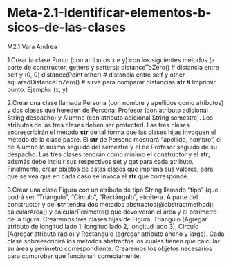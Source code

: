 # Meta-2.1-Identificar-elementos-b-sicos-de-las-clases
M2.1 Vara Andrea

1.Crear la clase Punto (con atributos x e y) con los siguientes métodos (a parte de constructor, getters y setters):
distanceToZero()  # distancia entre self y (0, 0)
distance(Point other)  # distancia entre self y other
squaredDistanceToZero() # sirve para comparar distancias 
__str__  #  Imprimir punto. Ejemplo: (x, y) 

2.Crear una clase llamada Persona (con nombre y apellidos como atributos) y dos clases que hereden de Persona: Profesor (con atributo adicional String despacho) y Alumno (con atributo adicional String semestre). Los atributos de las tres clases deben ser protected. Las tres clases sobrescribirán el método __str__ de tal forma que las clases hijas invoquen el método de la clase padre. El __str__ de Persona mostrará “apellido, nombre”, el de Alumno lo mismo seguido del semestre y el de Profesor seguido de su despacho. Las tres clases tendrán como mínimo el constructor y el __str__, además debe incluir sus respectivos set y get para cada atributo. Finalmente, crear objetos de estas clases que imprima sus valores, para que se vea que en cada caso se invoca el __str__ que corresponde.

3.Crear una clase Figura con un atributo de tipo String llamado “tipo” (que podrá ser “Triángulo”, “Círculo”, “Rectángulo”, etcétera. A parte del constructor y del __str__ tendrá dos métodos abstractos(@abstractmethod): calcularArea() y calcularPerimetro() que devolverán el área y el perímetro de la figura. Crearemos tres clases hijas de Figura: Triangulo (Agregar atributo de longitud lado 1, longitud lado 2, longitud lado 3), Circulo (Agregar atributo radio) y Rectangulo (agregar atributo ancho y largo). Cada clase sobreescribirá los metodos abstractos los cuales tienen que calcular su área y perímetro correspondiente. Crearemos los objetos necesarios para comprobar que funcionan correctamente.
